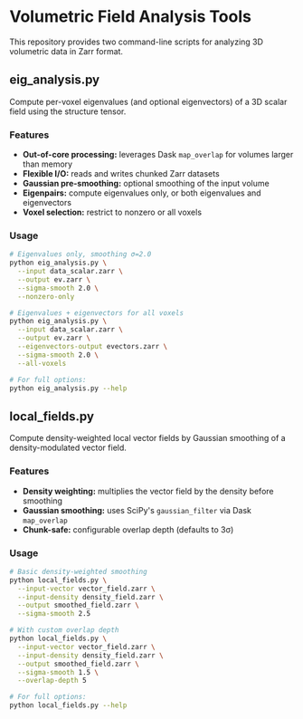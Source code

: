 # Volumetric Field Analysis Tools

This repository provides two command-line scripts for analyzing 3D volumetric data in Zarr format.

## eig_analysis.py

Compute per-voxel eigenvalues (and optional eigenvectors) of a 3D scalar field using the structure tensor.

### Features

* **Out-of-core processing:** leverages Dask `map_overlap` for volumes larger than memory
* **Flexible I/O:** reads and writes chunked Zarr datasets
* **Gaussian pre-smoothing:** optional smoothing of the input volume
* **Eigenpairs:** compute eigenvalues only, or both eigenvalues and eigenvectors
* **Voxel selection:** restrict to nonzero or all voxels

### Usage

```bash
# Eigenvalues only, smoothing σ=2.0
python eig_analysis.py \
  --input data_scalar.zarr \
  --output ev.zarr \
  --sigma-smooth 2.0 \
  --nonzero-only

# Eigenvalues + eigenvectors for all voxels
python eig_analysis.py \
  --input data_scalar.zarr \
  --output ev.zarr \
  --eigenvectors-output evectors.zarr \
  --sigma-smooth 2.0 \
  --all-voxels

# For full options:
python eig_analysis.py --help
```

## local\_fields.py

Compute density-weighted local vector fields by Gaussian smoothing of a density-modulated vector field.

### Features

* **Density weighting:** multiplies the vector field by the density before smoothing
* **Gaussian smoothing:** uses SciPy's `gaussian_filter` via Dask `map_overlap`
* **Chunk-safe:** configurable overlap depth (defaults to 3σ)

### Usage

```bash
# Basic density-weighted smoothing
python local_fields.py \
  --input-vector vector_field.zarr \
  --input-density density_field.zarr \
  --output smoothed_field.zarr \
  --sigma-smooth 2.5

# With custom overlap depth
python local_fields.py \
  --input-vector vector_field.zarr \
  --input-density density_field.zarr \
  --output smoothed_field.zarr \
  --sigma-smooth 1.5 \
  --overlap-depth 5

# For full options:
python local_fields.py --help
```
